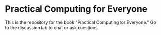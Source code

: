 # Practical Computing for Everyone
This is the repository for the book "Practical Computing for Everyone." Go to the discussion tab to chat or ask questions.
